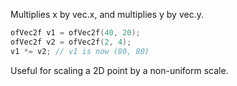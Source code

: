 Multiplies x by vec.x, and multiplies y by vec.y.

```cpp
ofVec2f v1 = ofVec2f(40, 20); 
ofVec2f v2 = ofVec2f(2, 4);
v1 *= v2; // v1 is now (80, 80)
```

Useful for scaling a 2D point by a non-uniform scale.
